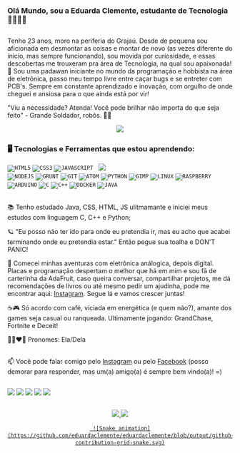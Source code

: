 ### Olá Mundo, sou a Eduarda Clemente, estudante de Tecnologia 👩🏽‍💻👋

##

<text>Tenho 23 anos, moro na periferia do Grajaú. Desde de pequena sou aficionada em desmontar as coisas e montar de novo (as vezes diferente do ínicio, mas sempre funcionando), sou movida por curiosidade, e essas descobertas me trouxeram pra área de Tecnologia, na qual sou apaixonada! 💞 Sou uma padawan iniciante no mundo da programação e hobbista na área de eletrônica, passo meu tempo livre entre caçar bugs e se entreter com PCB's. Sempre em constante aprendizado e inovação, com orgulho de onde cheguei e ansiosa para o que ainda está por vir!

"Viu a necessidade? Atenda! Você pode brilhar não importa do que seja feito" - Grande Soldador, robôs. 🌈🌟</text>

<p align="center">
  <img src="https://media1.giphy.com/media/13HgwGsXF0aiGY/giphy.gif" width="350">
</p>

### 🖥️ Tecnologias e Ferramentas que estou aprendendo: 
<img width="300px" align="right" src="https://picrew.me/shareImg/org/202204/338224_8XqSdJqF.png">
<code><img width="40px" src="https://cdn.jsdelivr.net/gh/devicons/devicon/icons/html5/html5-original-wordmark.svg" title = "HTML5"/></code>
<code><img width="40px" src="https://cdn.jsdelivr.net/gh/devicons/devicon/icons/css3/css3-original-wordmark.svg" title = "CSS3"/></code>
<code><img width="40px" src="https://cdn.jsdelivr.net/gh/devicons/devicon/icons/javascript/javascript-original.svg" title = "JAVASCRIPT"/></code>
<code><img width="40px" src="https://cdn.jsdelivr.net/gh/devicons/devicon/icons/nodejs/nodejs-original.svg" title = "NODEJS"/></code>
<code><img width="40px" src="https://cdn.jsdelivr.net/gh/devicons/devicon/icons/grunt/grunt-original.svg" title = "GRUNT"/></code>
<code><img width="40px" src="https://cdn.jsdelivr.net/gh/devicons/devicon/icons/git/git-original.svg" title = "GIT"/></code>
<code><img width="40px" src="https://cdn.jsdelivr.net/gh/devicons/devicon/icons/atom/atom-original.svg" title = "ATOM"/></code>
<code><img width="40px" src="https://cdn.jsdelivr.net/gh/devicons/devicon/icons/python/python-original.svg" title = "PYTHON"/></code>
<code><img width="40px" src="https://cdn.jsdelivr.net/gh/devicons/devicon/icons/gimp/gimp-original.svg" title = "GIMP"/></code>
<code><img width="40px" src="https://cdn.jsdelivr.net/gh/devicons/devicon/icons/linux/linux-original.svg" title = "LINUX"/></code>
<code><img width="40px" src="https://cdn.jsdelivr.net/gh/devicons/devicon/icons/raspberrypi/raspberrypi-original.svg" title = "RASPBERRY"/></code>
<code><img width="40px" src="https://cdn.jsdelivr.net/gh/devicons/devicon/icons/arduino/arduino-original.svg" title = "ARDUINO"/></code>
<code><img width="40px" src="https://cdn.jsdelivr.net/gh/devicons/devicon/icons/c/c-original.svg" title = "C"/></code>
<code><img width="40px" src="https://cdn.jsdelivr.net/gh/devicons/devicon/icons/cplusplus/cplusplus-original.svg" title = "C++"/></code>
<code><img width="40px" src="https://cdn.jsdelivr.net/gh/devicons/devicon/icons/docker/docker-original.svg" title = "DOCKER"/></code>
<code><img width="40px" src="https://cdn.jsdelivr.net/gh/devicons/devicon/icons/java/java-original.svg" title = "JAVA"/></code>

</br>
</br>
<div display="inline-block">
 <p align="left">📚 Tenho estudado Java, CSS, HTML, JS ulitmamante e iniciei meus estudos com linguagem C, C++ e Python;</p>
 <p align="left">🪐 "Eu posso não ter ido para onde eu pretendia ir, mas eu acho que acabei terminando onde eu pretendia estar." Então pegue sua toalha e DON'T PANIC! </p>
 <p align="left">🤖 Comecei minhas aventuras com eletrônica análogica, depois digital. Placas e programação despertam o melhor que há em mim e sou fã de carterinha da AdaFruit, caso queira conversar, compartilhar projetos, me dá recomendações de livros ou até mesmo pedir um ajudinha, pode me encontrar aqui: <a href="https://www.instagram.com/poetavandal/">Instagram</a>. Segue lá e vamos crescer juntas!</p>
 <p align="left">☕🎮 Só acordo com café, viciada em energética (e quem não?), amante dos games seja casual ou ranqueada. Ultimamente jogando: GrandChase, Fortnite e Deceit! </p>
 <p align="left">🌈👩‍❤️‍👩 Pronomes: Ela/Dela </p>
</div>
</div>
</br>
📫 Você pode falar comigo pelo <a href="https://www.instagram.com/poetavandal/">Instagram</a> ou pelo <a href="https://www.facebook.com/loljjjjkjs">Facebook</a> (posso demorar para responder, mas um(a) amigo(a) é sempre bem vindo(a)! =)
</br>

 ##
 
<div> 
  <a href="https://www.instagram.com/poetavandal/" target="_blank"><img src="https://img.shields.io/badge/-Instagram-%23E4405F?style=for-the-badge&logo=instagram&logoColor=white" target="_blank"></a>
 	<a href="https://www.twitch.tv/spidergirl_42" target="_blank"><img src="https://img.shields.io/badge/Twitch-9146FF?style=for-the-badge&logo=twitch&logoColor=white" target="_blank"></a>
 <a href="https://discord.gg/fCVfkUTFVE" target="_blank"><img src="https://img.shields.io/badge/Discord-7289DA?style=for-the-badge&logo=discord&logoColor=white" target="_blank"></a> 
  <a href = "mailto:clementine.mochileira@gmail.com"><img src="https://img.shields.io/badge/-Gmail-%23333?style=for-the-badge&logo=gmail&logoColor=white" target="_blank"></a>
  <a href="hhttps://www.linkedin.com/in/eduarda-clemente-17b648184/" target="_blank"><img src="https://img.shields.io/badge/-LinkedIn-%230077B5?style=for-the-badge&logo=linkedin&logoColor=white" target="_blank"></a> 

##

<div align="center">
  <a href="https://github.com/eduardaclemente">
  <img height="180em" src="https://github-readme-stats.vercel.app/api?username=eduardaclemente&show_icons=true&theme=dracula&include_all_commits=true&count_private=true"/>
  <img height="180em" src="https://github-readme-stats.vercel.app/api/top-langs/?username=eduardaclemente&layout=compact&langs_count=7&theme=dracula"/>
    
     ![Snake animation](https://github.com/eduardaclemente/eduardaclemente/blob/output/github-contribution-grid-snake.svg)
    
</div>
  


  
  
